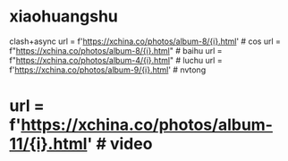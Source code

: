 # xiaohuangshu
clash+async
url = f'https://xchina.co/photos/album-8/{i}.html' # cos
url = f"https://xchina.co/photos/album-8/{i}.html" # baihu
url = f"https://xchina.co/photos/album-4/{i}.html" # luchu
url = f'https://xchina.co/photos/album-9/{i}.html' # nvtong
# url = f'https://xchina.co/photos/album-11/{i}.html' # video
